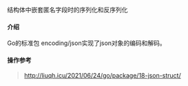### 
结构体中嵌套匿名字段时的序列化和反序列化

#### 介绍
Go的标准包 encoding/json实现了json对象的编码和解码。

#### 操作参考
>http://liuqh.icu/2021/06/24/go/package/18-json-struct/
